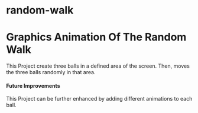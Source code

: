 # random-walk
# Graphics Animation Of The Random Walk 
This Project create three balls in a defined area of the screen. Then, moves the three balls randomly in that area.

#### Future Improvements
This Project can be further enhanced by adding different animations to each ball.
